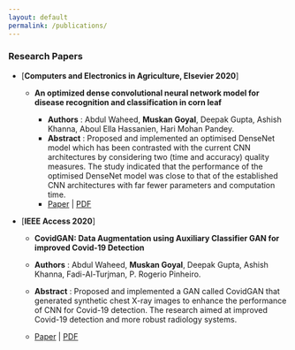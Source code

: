 ```yaml
---
layout: default
permalink: /publications/
---
```


<!-- ## Publications -->
<!-- 
  ### [Book](#book) | [Research Papers](#papers) | [Datasets](#datasets) -->



### Research Papers<a name="papers"></a>

* [**Computers and Electronics in Agriculture, Elsevier 2020**] 

  * **An optimized dense convolutional neural network model for disease recognition and classification in corn leaf**
    
    * **Authors** : Abdul Waheed, **Muskan Goyal**, Deepak Gupta, Ashish Khanna, Aboul Ella Hassanien, Hari Mohan Pandey.
    * **Abstract** : Proposed and implemented an optimised DenseNet model which has been contrasted with the current CNN architectures by considering two (time and accuracy) quality measures. The study indicated that the performance of the optimised DenseNet model was close to that of the established CNN architectures with far fewer parameters and computation time.
    * [Paper](https://www.sciencedirect.com/science/article/abs/pii/S0168169920302180?dgcid=coauthor) \| [PDF](https://drive.google.com/file/d/1SJvH64NdJMd4lR-tpuUVQdhhgUM9C5WJ/view?usp=sharing)

* [**IEEE Access 2020**]
  * **CovidGAN: Data Augmentation using Auxiliary Classifier GAN for improved Covid-19 Detection**

  * **Authors** : Abdul Waheed, **Muskan Goyal**, Deepak Gupta, Ashish Khanna, Fadi-Al-Turjman, P. Rogerio Pinheiro.
  * **Abstract** : Proposed and implemented a GAN called CovidGAN that generated synthetic chest X-ray images to enhance the performance of CNN for Covid-19 detection. The research aimed at improved Covid-19 detection and more robust radiology systems.
  * [Paper](https://ieeexplore.ieee.org/document/9093842?source=authoralert&pubid=ra-577dc9f623862778&ct=1&title=Share&pco=tbxnj-1.0) \| [PDF](https://drive.google.com/file/d/1OV77LvUqFpCtkLkzLdUwN_i6I4VycpVH/view)
  


<!-- ### Datasets<a name="datasets"></a>

* [**IMDB Spoiler Dataset**](https://www.kaggle.com/rmisra/imdb-spoiler-dataset) \[**Released**: May 2019\]

  * User-generated reviews are often our first point of contact when we consider watching a movie or a TV show. However, beyond telling us the qualitative aspects about the item we want to consume, reviews may inevitably contain undesired revelatory information (i.e. 'spoilers') such as the surprising fate of a character in a movie, or identity of a murderer in a crime-suspense movie etc. For users who are interested in consuming the item but are unaware of the critical plot twists, spoilers may decrease the excitement regarding the pleasurable uncertainty and curiosity of media consumption. Therefore, a natural question is how to identify these spoilers in entertainment reviews, so that users can more effectively navigate review platforms. This dataset is collected from IMDB and contains meta-data about items as well as user reviews with information regarding whether a review contains a spoiler or not. (**1000+ downloads on Kaggle**)
  * <details> <summary>Please cite this article if you use the data (click to reveal the bibtex)</summary>
    
    ```
    @dataset{dataset,
    author = {Misra, Rishabh},
    year = {2019},
    month = {05},
    pages = {},
    title = {IMDB Spoiler Dataset},
    doi = {10.13140/RG.2.2.11584.15362}
    }
    ```
    
    </details>

* [**Clothing Fit Dataset for Size Recommendation**](https://www.kaggle.com/rmisra/clothing-fit-dataset-for-size-recommendation/home) \[**Released**: August 2018\]

  * Product size recommendation and fit prediction are critical in order to improve customers’ shopping experiences and to reduce product return rates. However, modeling customers’ fit feedback is challenging due to its subtle semantics, arising from the subjective evaluation of products and imbalanced label distribution (most of the feedbacks are "Fit"). These datasets, which are the only fit related datasets available publically at this time, collected from [*ModCloth*](https://www.modcloth.com/) and [*RentTheRunWay*](https://www.renttherunway.com/) could be used to address these challenges to improve the recommendation process. (**4000+ downloads on Kaggle**)
  * <details> <summary>Please cite these articles if you use the data (click to reveal the bibtex)</summary>
 
    ```
    @inproceedings{misra2018decomposing,
      title={Decomposing fit semantics for product size recommendation in metric spaces},
      author={Misra, Rishabh and Wan, Mengting and McAuley, Julian},
      booktitle={Proceedings of the 12th ACM Conference on Recommender Systems},
      pages={422--426},
      year={2018},
      organization={ACM}
    }

    @book{book,
    author = {Misra, Rishabh and Grover, Jigyasa},
    year = {2021},
    month = {01},
    pages = {},
    title = {Sculpting Data for ML: The first act of Machine Learning},
    isbn = {978-0-578-83125-1}
    }
    ```
    
    </details>

* [**News Headlines Dataset For Sarcasm Detection**](https://www.kaggle.com/rmisra/news-headlines-dataset-for-sarcasm-detection/home) \[**Released**: June 2018\]

  * Past studies in Sarcasm Detection mostly make use of Twitter datasets collected using hashtag based supervision but such datasets are noisy in terms of labels and language. Furthermore, many tweets are replies to other tweets and detecting sarcasm in these requires the availability of contextual tweets. To overcome the limitations related to noise in Twitter datasets, this **News Headlines dataset for Sarcasm Detection** is collected from two news website. [*TheOnion*](https://www.theonion.com/) aims at producing sarcastic versions of current events and we collected all the headlines from News in Brief and News in Photos categories (which are sarcastic). We collect real (and non-sarcastic) news headlines from [*HuffPost*](https://www.huffingtonpost.com/). (**20000+ downloads on Kaggle**)
  * <details> <summary>Please cite these articles if you use the data (click to reveal the bibtex)</summary>
 
    ```
    @article{misra2019sarcasm,
      title={Sarcasm Detection using Hybrid Neural Network},
      author={Misra, Rishabh and Arora, Prahal},
      journal={arXiv preprint arXiv:1908.07414},
      year={2019}
    }

    @book{book,
    author = {Misra, Rishabh and Grover, Jigyasa},
    year = {2021},
    month = {01},
    pages = {},
    title = {Sculpting Data for ML: The first act of Machine Learning},
    isbn = {978-0-578-83125-1}
    }
    ```
    
    </details>

* [**News Category Dataset**](https://www.kaggle.com/rmisra/news-category-dataset/home) \[**Released**: June 2018\]

  * This dataset contains around 200k news headlines from the year 2012 to 2018 obtained from [*HuffPost*](https://www.huffingtonpost.com/). This dataset could be used to produce some interesting liguistic insights about the type of language used in different news articles or to simply identify tags for untracked news articles. (**16000+ downloads on Kaggle**)
  * <details> <summary>Please cite these articles if you use the data (click to reveal the bibtex)</summary>
 
    ```
    @dataset{dataset,
      author = {Misra, Rishabh},
      year = {2018},
      month = {06},
      pages = {},
      title = {News Category Dataset},
      doi = {10.13140/RG.2.2.20331.18729}
    }

    @book{book,
      author = {Misra, Rishabh and Grover, Jigyasa},
      year = {2021},
      month = {01},
      pages = {},
      title = {Sculpting Data for ML: The first act of Machine Learning},
      isbn = {978-0-578-83125-1}
    }
    ```
    
    </details>

<center> <img src="https://hitcounter.pythonanywhere.com/count/tag.svg" alt="Hits"> </center>
 -->
